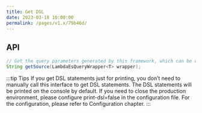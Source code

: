 ```yaml
---
title: Get DSL
date: 2023-03-18 10:00:00
permalink: /pages/v1.x/79b46d/
---
```

## API
````java
// Get the query parameters generated by this framework, which can be used to check whether the query parameters generated by this framework are correct and for other purposes
String getSource(LambdaEsQueryWrapper<T> wrapper);
````

:::tip Tips
If you get DSL statements just for printing, you don’t need to manually call this interface to get DSL statements. The DSL statements will be printed on the console by default. If you need to close the production environment, please configure print-dsl=false in the configuration file. For the configuration, please refer to Configuration chapter.
:::